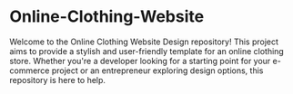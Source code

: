 # Online-Clothing-Website
Welcome to the Online Clothing Website Design repository! This project aims to provide a stylish and user-friendly template for an online clothing store. Whether you're a developer looking for a starting point for your e-commerce project or an entrepreneur exploring design options, this repository is here to help.
